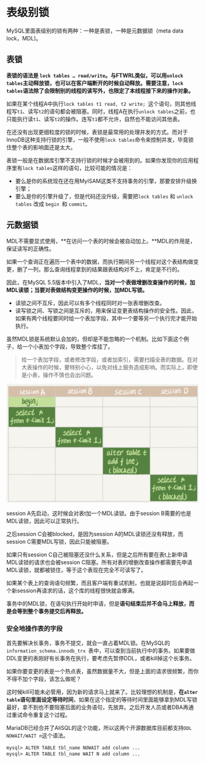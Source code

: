# 表级别锁

MySQL里面表级别的锁有两种：一种是表锁，一种是元数据锁（meta data lock，MDL)。

## 表锁

**表锁的语法是 `lock tables … read/write`。**与FTWRL类似，可以用`unlock tables`主动释放锁，也可以在客户端断开的时候自动释放。需要注意，**`lock tables`语法除了会限制别的线程的读写外，也限定了本线程接下来的操作对象。**

如果在某个线程A中执行`lock tables t1 read, t2 write; `这个语句，则其他线程写`t1`、读写`t2`的语句都会被阻塞。同时，线程A在执行`unlock tables`之前，也只能执行读`t1`、读写`t2`的操作。连写`t1`都不允许，自然也不能访问其他表。

在还没有出现更细粒度的锁的时候，表锁是最常用的处理并发的方式。而对于InnoDB这种支持行锁的引擎，一般不使用`lock tables`命令来控制并发，毕竟锁住整个表的影响面还是太大。

表锁一般是在数据库引擎不支持行锁的时候才会被用到的。如果你发现你的应用程序里有`lock tables`这样的语句，比较可能的情况是：

- 要么是你的系统现在还在用MyISAM这类不支持事务的引擎，那要安排升级换引擎；
- 要么是你的引擎升级了，但是代码还没升级，需要把`lock tables` 和 `unlock tables` 改成 `begin `和 `commit`。

## 元数据锁

MDL不需要显式使用，**在访问一个表的时候会被自动加上。**MDL的作用是，保证读写的正确性。

如果一个查询正在遍历一个表中的数据，而执行期间另一个线程对这个表结构做变更，删了一列，那么查询线程拿到的结果跟表结构对不上，肯定是不行的。

因此，在MySQL 5.5版本中引入了MDL，**当对一个表做增删改查操作的时候，加MDL读锁；当要对表做结构变更操作的时候，加MDL写锁。**

- 读锁之间不互斥，因此可以有多个线程同时对一张表增删改查。
- 读写锁之间、写锁之间是互斥的，用来保证变更表结构操作的安全性。因此，如果有两个线程要同时给一个表加字段，其中一个要等另一个执行完才能开始执行。

虽然MDL锁是系统默认会加的，但却是不能忽略的一个机制。比如下面这个例子，给一个小表加个字段，导致整个库挂了。

> 给一个表加字段，或者修改字段，或者加索引，需要扫描全表的数据。在对大表操作的时候，要特别小心，以免对线上服务造成影响。而实际上，即使是小表，操作不慎也会出问题。

![1586962987138](biao-suo.assets/1586962987138.png)

session A先启动，这时候会对表t加一个MDL读锁。由于session B需要的也是MDL读锁，因此可以正常执行。

之后session C会被blocked，是因为session A的MDL读锁还没有释放，而session C需要MDL写锁，因此只能被阻塞。

如果只有session C自己被阻塞还没什么关系，但是之后所有要在表t上新申请MDL读锁的请求也会被session C阻塞。所有对表的增删改查操作都需要先申请MDL读锁，就都被锁住，等于这个表现在完全不可读写了。

如果某个表上的查询语句频繁，而且客户端有重试机制，也就是说超时后会再起一个新session再请求的话，这个库的线程很快就会爆满。

事务中的MDL锁，在语句执行开始时申请，但是**语句结束后并不会马上释放，而是会等到整个事务提交后再释放。**



### 安全地操作表的字段

首先要解决长事务，事务不提交，就会一直占着MDL锁。在MySQL的`information_schema.innodb_trx `表中，可以查到当前执行中的事务。如果要做DDL变更的表刚好有长事务在执行，要考虑先暂停DDL，或者kill掉这个长事务。

如果你要变更的表是一个热点表，虽然数据量不大，但是上面的请求很频繁，而你不得不加个字段，该怎么做呢？

这时候kill可能未必管用，因为新的请求马上就来了。比较理想的机制是，**在`alter table`语句里面设定等待时间**，如果在这个指定的等待时间里面能够拿到MDL写锁最好，拿不到也不要阻塞后面的业务语句，先放弃。之后开发人员或者DBA再通过重试命令重复这个过程。

MariaDB已经合并了AliSQL的这个功能，所以这两个开源数据库目前都支持`DDL NOWAIT/WAIT n`这个语法。

```
mysql> ALTER TABLE tbl_name NOWAIT add column ...
mysql> ALTER TABLE tbl_name WAIT N add column ... 
```





